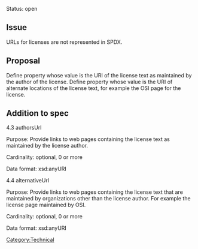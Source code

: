 Status: open

## Issue

URLs for licenses are not represented in SPDX.

## Proposal

Define property whose value is the URI of the license text as maintained
by the author of the license. Define property whose value is the URI of
alternate locations of the license text, for example the OSI page for
the license.

## Addition to spec

4.3 authorsUrl

Purpose: Provide links to web pages containing the license text as
maintained by the license author.

Cardinality: optional, 0 or more

Data format: xsd:anyURI

4.4 alternativeUrl

Purpose: Provide links to web pages containing the license text that are
maintained by organizations other than the license author. For example
the license page maintained by OSI.

Cardinality: optional, 0 or more

Data format: xsd:anyURI

[Category:Technical](Category:Technical "wikilink")

